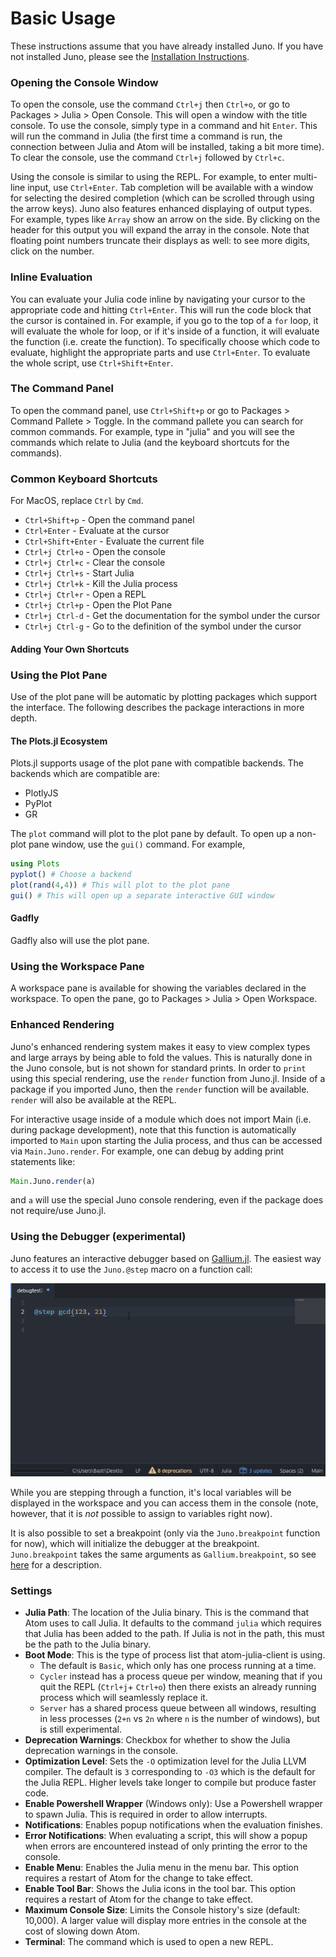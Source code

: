 
# Basic Usage

These instructions assume that you have already installed Juno. If you have not
installed Juno, please see the [Installation Instructions](@ref).

### Opening the Console Window

To open the console, use the command `Ctrl+j` then `Ctrl+o`, or go to Packages >
Julia > Open Console. This will open a window with the title console. To use the
console, simply type in a command and hit `Enter`. This will run the command in
Julia (the first time a command is run, the connection between Julia and Atom
will be installed, taking a bit more time). To clear the console, use the command
`Ctrl+j` followed by `Ctrl+c`.

Using the console is similar to using the REPL. For example, to enter multi-line
input, use `Ctrl+Enter`. Tab completion will be available with a window for selecting
the desired completion (which can be scrolled through using the arrow keys). Juno
also features enhanced displaying of output types. For example, types like `Array`
show an arrow on the side. By clicking on the header for this output you will
expand the array in the console. Note that floating point numbers truncate their
displays as well: to see more digits, click on the number.

### Inline Evaluation

You can evaluate your Julia code inline by navigating your cursor to the appropriate
code and hitting `Ctrl+Enter`. This will run the code block that the cursor is
contained in. For example, if you go to the top of a `for` loop, it will evaluate
the whole for loop, or if it's inside of a function, it will evaluate the function
(i.e. create the function). To specifically choose which code to evaluate, highlight
the appropriate parts and use `Ctrl+Enter`. To evaluate the whole script, use
`Ctrl+Shift+Enter`.

### The Command Panel

To open the command panel, use `Ctrl+Shift+p` or go to Packages > Command Pallete > Toggle.
In the command pallete you can search for common commands. For example, type in
"julia" and you will see the commands which relate to Julia (and the keyboard shortcuts
for the commands).

### Common Keyboard Shortcuts

For MacOS, replace `Ctrl` by `Cmd`.

- `Ctrl+Shift+p` - Open the command panel
- `Ctrl+Enter` - Evaluate at the cursor
- `Ctrl+Shift+Enter` - Evaluate the current file
- `Ctrl+j Ctrl+o` - Open the console
- `Ctrl+j Ctrl+c` - Clear the console
- `Ctrl+j Ctrl+s` - Start Julia
- `Ctrl+j Ctrl+k` - Kill the Julia process
- `Ctrl+j Ctrl+r` - Open a REPL
- `Ctrl+j Ctrl+p` - Open the Plot Pane
- `Ctrl+j Ctrl-d` - Get the documentation for the symbol under the cursor
- `Ctrl+j Ctrl-g` - Go to the definition of the symbol under the cursor

#### Adding Your Own Shortcuts

### Using the Plot Pane

Use of the plot pane will be automatic by plotting packages which support the
interface. The following describes the package interactions in more depth.

#### The Plots.jl Ecosystem

Plots.jl supports usage of the plot pane with compatible backends. The backends
which are compatible are:

- PlotlyJS
- PyPlot
- GR

The `plot` command will plot to the plot pane by default. To open up a non-plot
pane window, use the `gui()` command. For example,

```julia
using Plots
pyplot() # Choose a backend
plot(rand(4,4)) # This will plot to the plot pane
gui() # This will open up a separate interactive GUI window
```

#### Gadfly

Gadfly also will use the plot pane.

### Using the Workspace Pane

A workspace pane is available for showing the variables declared in the workspace.
To open the pane, go to Packages > Julia > Open Workspace.

### Enhanced Rendering

Juno's enhanced rendering system makes it easy to view complex types and large
arrays by being able to fold the values. This is naturally done in the Juno
console, but is not shown for standard prints. In order to `print` using this
special rendering, use the `render` function from Juno.jl. Inside of a package
if you imported Juno, then the `render` function will be available. `render`
will also be available at the REPL.

For interactive usage inside of a module which does not import Main (i.e. during
package development), note that this function is automatically imported to `Main`
upon starting the Julia process, and thus can be accessed via `Main.Juno.render`.
For example, one can debug by adding print statements like:

```julia
Main.Juno.render(a)
```

and `a` will use the special Juno console rendering, even if the package does
not require/use Juno.jl.

### Using the Debugger (experimental)
Juno features an interactive debugger based on [Gallium.jl](https://github.com/Keno/Gallium.jl). The easiest way to access it to use the `Juno.@step` macro on a function call:

![stepping](../assets/stepping.gif)

While you are stepping through a function, it's local variables will be displayed in the workspace and you can access them in the console (note, however, that it is *not* possible to assign to variables right now).

It is also possible to set a breakpoint (only via the `Juno.breakpoint` function for now), which will initialize the debugger at the breakpoint. `Juno.breakpoint` takes the same arguments as `Gallium.breakpoint`, so see [here](https://github.com/Keno/Gallium.jl#breakpointing-options) for a description.

### Settings

- **Julia Path**: The location of the Julia binary. This is the command that Atom uses to call Julia. It defaults to the command `julia` which requires that Julia has been added to the path. If Julia is not in the path, this must be the path to the Julia binary.
- **Boot Mode**: This is the type of process list that atom-julia-client is using.
  -  The default is `Basic`, which only has one process running at a time.
  - `Cycler` instead has a process queue per window, meaning that if you quit the REPL (`Ctrl+j`+ `Ctrl+o`) then there exists an already running process which will seamlessly replace it.
  - `Server` has a shared process queue between all windows, resulting in less processes (`2+n` vs `2n` where `n` is the number of windows), but is still experimental.
- **Deprecation Warnings**: Checkbox for whether to show the Julia deprecation warnings in the console.
- **Optimization Level**: Sets the `-O` optimization level for the Julia LLVM compiler. The default is `3` corresponding to `-O3` which is the default for the Julia REPL. Higher levels take longer to compile but produce faster code.
- **Enable Powershell Wrapper** (Windows only): Use a Powershell wrapper to spawn Julia. This is required in order to allow interrupts.
- **Notifications**: Enables popup notifications when the evaluation finishes.
- **Error Notifications**: When evaluating a script, this will show a popup when errors are encountered instead of only printing the error to the console.
- **Enable Menu**: Enables the Julia menu in the menu bar. This option requires a restart of Atom for the change to take effect.
- **Enable Tool Bar**: Shows the Julia icons in the tool bar. This option requires a restart of Atom for the change to take effect.
- **Maximum Console Size**: Limits the Console history's size (default: 10,000). A larger value will display more entries in the console at the cost of slowing down Atom.
- **Terminal**: The command which is used to open a new REPL.
